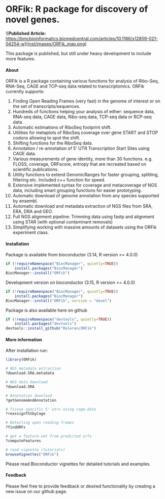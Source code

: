 ORFik: R package for discovery of novel genes.
==============================================================================
![**Published Article:** https://bmcbioinformatics.biomedcentral.com/articles/10.1186/s12859-021-04254-w](inst/images/ORFik_map.png)

This package is published, but still under heavy development to include more features.

#### About


ORFik is a R package containing various functions for analysis of Ribo-Seq, RNA-Seq, CAGE and TCP-seq data related to transcriptomics. ORFik currently supports:

1. Finding Open Reading Frames (very fast) in the genome of interest or on the 
set of transcripts/sequences.  
2. Hundreds of functions helping your analysis of either: sequence data, RNA-seq data, CAGE data, Ribo-seq data, TCP-seq data or RCP-seq data.
3. Automatic estimations of RiboSeq footprint shift.  
4. Utilities for metaplots of RiboSeq coverage over gene START and STOP codons 
allowing to spot the shift.  
5. Shifting functions for the RiboSeq data.  
6. Annotation / re-annotation of 5' UTR Transcription Start Sites using CAGE data.  
7. Various measurements of gene identity, more than 30 functions. e.g. FLOSS, coverage, ORFscore, 
entropy that are recreated based on scientific publications.  
8. Utility functions to extend GenomicRanges for faster grouping, splitting, filtering etc. Included c++ function for speed.
9. Extensive implemented syntax for coverage and metacoverage of NGS data, including smart grouping functions for easier prototyping.
10. Automatic download of genome annotation from any species supported by ensembl.
11. Automatic download and metadata extraction of NGS files from SRA, ERA, DRA and GEO. 
12. Full NGS alignment pipeline: Trimming data using fastp and alignment using STAR (with optional contaminant removals)
13. Simplifying working with massive amounts of datasets using the ORFik experiment class. 


#### Installation
Package is available from bioconductor (3.14, R version >= 4.0.0)
```r
if (!requireNamespace("BiocManager", quietly=TRUE))
    install.packages("BiocManager")
BiocManager::install("ORFik")
```

Development version on bioconductor (3.15, R version >= 4.0.0)
```r
if (!requireNamespace("BiocManager", quietly=TRUE))
    install.packages("BiocManager")
BiocManager::install("ORFik", version = "devel")
```  

Package is also available here on github
```r
if (!requireNamespace("devtools", quietly=TRUE))
    install.packages("devtools")
devtools::install_github("Roleren/ORFik")
```  

#### More information

After installation run:
```r
library(ORFik)

# NGS metadata extraction
?download.SRA.metadata

# NGS data download
?download.SRA

# Annotation download
?getGenomeAndAnnotation

# Tissue specific 5' utrs using cage-data
?reassignTSSbyCage

# Detecting open reading frames
?findORFs

# get a feature-set from predicted orfs
?computeFeatures

# read vignette (tutorials)
browseVignettes("ORFik")
```  
Please read Bioconductor vignettes for detailed tutorials and examples.

#### Feedback

Please feel free to provide feedback or desired functionality by creating a new issue on our github page.
